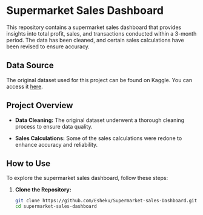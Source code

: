 # Supermarket Sales Dashboard

This repository contains a supermarket sales dashboard that provides insights into total profit, sales, and transactions conducted within a 3-month period. The data has been cleaned, and certain sales calculations have been revised to ensure accuracy.

## Data Source

The original dataset used for this project can be found on Kaggle. You can access it [here](https://www.kaggle.com/datasets/aungpyaeap/supermarket-sales/data).

## Project Overview

- **Data Cleaning:** The original dataset underwent a thorough cleaning process to ensure data quality.
  
- **Sales Calculations:** Some of the sales calculations were redone to enhance accuracy and reliability.

## How to Use

To explore the supermarket sales dashboard, follow these steps:

1. **Clone the Repository:**
   ```bash
   git clone https://github.com/Esheku/Supermarket-sales-Dashboard.git
   cd supermarket-sales-dashboard
